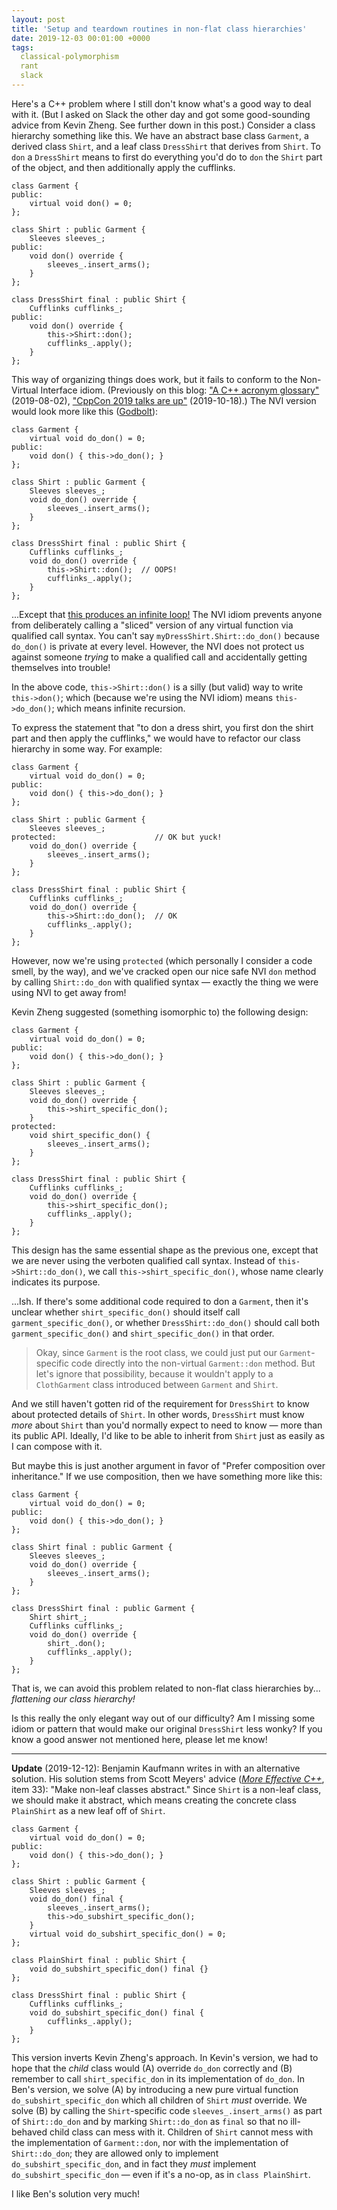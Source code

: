```yaml
---
layout: post
title: 'Setup and teardown routines in non-flat class hierarchies'
date: 2019-12-03 00:01:00 +0000
tags:
  classical-polymorphism
  rant
  slack
---
```


Here's a C++ problem where I still don't know what's a good way to deal with it.
(But I asked on Slack the other day and got some good-sounding advice from Kevin Zheng.
See further down in this post.)
Consider a class hierarchy something like this. We have an abstract base class `Garment`,
a derived class `Shirt`, and a leaf class `DressShirt` that derives from `Shirt`.
To `don` a `DressShirt` means to first do everything you'd do to `don` the `Shirt` part of
the object, and then additionally apply the cufflinks.

    class Garment {
    public:
        virtual void don() = 0;
    };

    class Shirt : public Garment {
        Sleeves sleeves_;
    public:
        void don() override {
            sleeves_.insert_arms();
        }
    };

    class DressShirt final : public Shirt {
        Cufflinks cufflinks_;
    public:
        void don() override {
            this->Shirt::don();
            cufflinks_.apply();
        }
    };

This way of organizing things does work, but it fails to conform to the
Non-Virtual Interface idiom. (Previously on this blog:
["A C++ acronym glossary"](/blog/2019/08/02/the-tough-guide-to-cpp-acronyms/#nvi) (2019-08-02),
["CppCon 2019 talks are up"](/blog/2019/10/18/quotable-cppcon-talks/#jon-kalb-back-to-basics-object-o) (2019-10-18).)
The NVI version would look more like this ([Godbolt](https://godbolt.org/z/zeQW_z)):

    class Garment {
        virtual void do_don() = 0;
    public:
        void don() { this->do_don(); }
    };

    class Shirt : public Garment {
        Sleeves sleeves_;
        void do_don() override {
            sleeves_.insert_arms();
        }
    };

    class DressShirt final : public Shirt {
        Cufflinks cufflinks_;
        void do_don() override {
            this->Shirt::don();  // OOPS!
            cufflinks_.apply();
        }
    };

...Except that [this produces an infinite loop!](https://godbolt.org/z/zeQW_z)
The NVI idiom prevents anyone from deliberately calling a "sliced" version of
any virtual function via qualified call syntax. You can't say `myDressShirt.Shirt::do_don()`
because `do_don()` is private at every level. However, the NVI does not protect us
against someone *trying* to make a qualified call and accidentally getting themselves
into trouble!

In the above code, `this->Shirt::don()` is a silly (but valid) way to write `this->don()`;
which (because we're using the NVI idiom) means `this->do_don()`; which means
infinite recursion.

To express the statement that "to don a dress shirt, you first don the shirt part and
then apply the cufflinks," we would have to refactor our class hierarchy in some way.
For example:

    class Garment {
        virtual void do_don() = 0;
    public:
        void don() { this->do_don(); }
    };

    class Shirt : public Garment {
        Sleeves sleeves_;
    protected:                      // OK but yuck!
        void do_don() override {
            sleeves_.insert_arms();
        }
    };

    class DressShirt final : public Shirt {
        Cufflinks cufflinks_;
        void do_don() override {
            this->Shirt::do_don();  // OK
            cufflinks_.apply();
        }
    };

However, now we're using `protected` (which personally I consider a code smell,
by the way), and we've cracked open our nice safe NVI `don` method by calling
`Shirt::do_don` with qualified syntax — exactly the thing we were using NVI
to get away from!

Kevin Zheng suggested (something isomorphic to) the following design:

    class Garment {
        virtual void do_don() = 0;
    public:
        void don() { this->do_don(); }
    };

    class Shirt : public Garment {
        Sleeves sleeves_;
        void do_don() override {
            this->shirt_specific_don();
        }
    protected:
        void shirt_specific_don() {
            sleeves_.insert_arms();
        }
    };

    class DressShirt final : public Shirt {
        Cufflinks cufflinks_;
        void do_don() override {
            this->shirt_specific_don();
            cufflinks_.apply();
        }
    };

This design has the same essential shape as the previous one, except
that we are never using the verboten qualified call syntax. Instead of
`this->Shirt::do_don()`, we call `this->shirt_specific_don()`, whose name
clearly indicates its purpose.

...Ish. If there's some additional code required to don a `Garment`, then
it's unclear whether `shirt_specific_don()` should itself call
`garment_specific_don()`, or whether `DressShirt::do_don()` should call
both `garment_specific_don()` and `shirt_specific_don()` in that order.

> Okay, since `Garment` is the root class, we could just put our
> `Garment`-specific code directly into the non-virtual `Garment::don` method.
> But let's ignore that possibility, because it wouldn't apply to a
> `ClothGarment` class introduced between `Garment` and `Shirt`.

And we still haven't gotten rid of the requirement for `DressShirt` to
know about protected details of `Shirt`. In other words, `DressShirt`
must know *more* about `Shirt` than you'd normally expect to need to
know — more than its public API. Ideally, I'd like to be able to inherit
from `Shirt` just as easily as I can compose with it.

But maybe this is just another argument in favor of "Prefer composition
over inheritance." If we use composition, then we have something more
like this:

    class Garment {
        virtual void do_don() = 0;
    public:
        void don() { this->do_don(); }
    };

    class Shirt final : public Garment {
        Sleeves sleeves_;
        void do_don() override {
            sleeves_.insert_arms();
        }
    };

    class DressShirt final : public Garment {
        Shirt shirt_;
        Cufflinks cufflinks_;
        void do_don() override {
            shirt_.don();
            cufflinks_.apply();
        }
    };

That is, we can avoid this problem related to non-flat class hierarchies
by... _flattening our class hierarchy!_

Is this really the only elegant way out of our difficulty?
Am I missing some idiom or pattern that would make our original
`DressShirt` less wonky? If you know a good answer not mentioned
here, please let me know!

----

<b>Update</b> (2019-12-12): Benjamin Kaufmann writes in with an alternative solution.
His solution stems from Scott Meyers' advice ([_More Effective C++_](https://amzn.to/35nshHu), item 33):
"Make non-leaf classes abstract." Since `Shirt` is a non-leaf class, we should make it abstract,
which means creating the concrete class `PlainShirt` as a new leaf off of `Shirt`.

    class Garment {
        virtual void do_don() = 0;
    public:
        void don() { this->do_don(); }
    };

    class Shirt : public Garment {
        Sleeves sleeves_;
        void do_don() final {
            sleeves_.insert_arms();
            this->do_subshirt_specific_don();
        }
        virtual void do_subshirt_specific_don() = 0;
    };

    class PlainShirt final : public Shirt {
        void do_subshirt_specific_don() final {}
    };

    class DressShirt final : public Shirt {
        Cufflinks cufflinks_;
        void do_subshirt_specific_don() final {
            cufflinks_.apply();
        }
    };

This version inverts Kevin Zheng's approach. In Kevin's version, we had to hope that the _child_ class
would (A) override `do_don` correctly and (B) remember to call `shirt_specific_don` in its
implementation of `do_don`. In Ben's version, we solve (A) by introducing a new pure virtual function
`do_subshirt_specific_don` which all children of `Shirt` _must_ override. We solve (B) by calling
the `Shirt`-specific code `sleeves_.insert_arms()` as part of `Shirt::do_don` and by marking
`Shirt::do_don` as `final` so that no ill-behaved child class can mess with it. Children of `Shirt`
cannot mess with the implementation of `Garment::don`, nor with the implementation of `Shirt::do_don`;
they are allowed only to implement `do_subshirt_specific_don`, and in fact they _must_ implement
`do_subshirt_specific_don` — even if it's a no-op, as in `class PlainShirt`.

I like Ben's solution very much!
